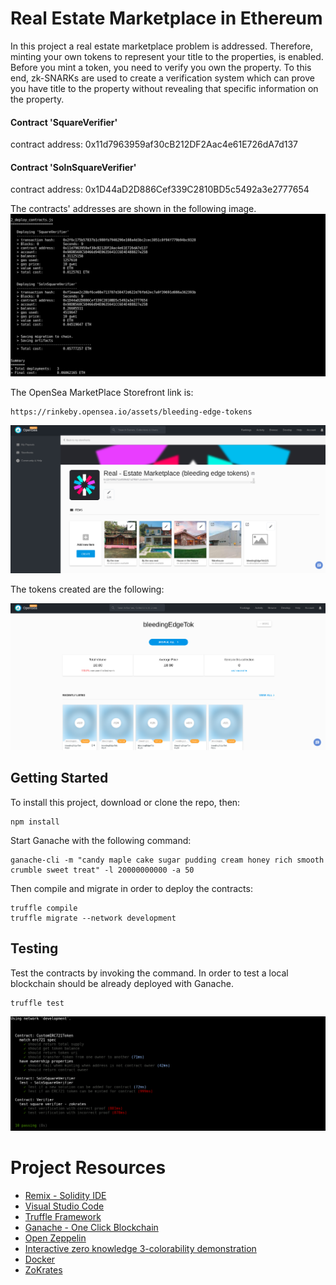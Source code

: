 # Real Estate Marketplace in Ethereum

In this project a real estate marketplace problem is addressed. Therefore, minting your own tokens to represent your title to the properties, is enabled. Before you mint a token, you need to verify you own the property. To this end, zk-SNARKs are used to create a verification system which can prove you have title to the property without revealing that specific information on the property.

#### Contract 'SquareVerifier'
contract address: 0x11d7963959af30cB212DF2Aac4e61E726dA7d137

#### Contract 'SolnSquareVerifier'
contract address: 0x1D44aD2D886Cef339C2810BD5c5492a3e2777654

The contracts' addresses are shown in the following image.
![truffle test](images/migrations.png)

The OpenSea MarketPlace Storefront link is:
```
https://rinkeby.opensea.io/assets/bleeding-edge-tokens
```
![truffle test](images/storefrontlink.png)

The tokens created are the following:

![truffle test](images/tokens.png)

## Getting Started
To install this project, download or clone the repo, then:
```
npm install
```
Start Ganache with the following command:
```
ganache-cli -m "candy maple cake sugar pudding cream honey rich smooth crumble sweet treat" -l 20000000000 -a 50
```
Then compile and migrate in order to deploy the contracts:
```
truffle compile
truffle migrate --network development
```
## Testing
Test the contracts by invoking the command. In order to test a local blockchain should be already deployed with Ganache.
```
truffle test
```
![truffle test](images/testing.png)

# Project Resources

* [Remix - Solidity IDE](https://remix.ethereum.org/)
* [Visual Studio Code](https://code.visualstudio.com/)
* [Truffle Framework](https://truffleframework.com/)
* [Ganache - One Click Blockchain](https://truffleframework.com/ganache)
* [Open Zeppelin ](https://openzeppelin.org/)
* [Interactive zero knowledge 3-colorability demonstration](http://web.mit.edu/~ezyang/Public/graph/svg.html)
* [Docker](https://docs.docker.com/install/)
* [ZoKrates](https://github.com/Zokrates/ZoKrates)
